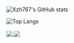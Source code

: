 ![Xzh767's GitHub stats](https://github-readme-stats.vercel.app/api?username=xzh767)

![Top Langs](https://github-readme-stats.vercel.app/api/top-langs/?username=xzh767&layout=compact)

<a href="https://github.com/anuraghazra/github-readme-stats">
  <img align="center" src="https://github-readme-stats.vercel.app/api/pin/?username=anuraghazra&repo=github-readme-stats" />
</a>
<a href="https://github.com/anuraghazra/convoychat">
  <img align="center" src="https://github-readme-stats.vercel.app/api/pin/?username=anuraghazra&repo=convoychat" />
</a>
